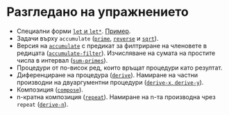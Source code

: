 Разгледано на упражнението
==========================
* Специални форми [`let` и `let*`](http://www.schemers.org/Documents/Standards/R5RS/HTML/r5rs-Z-H-7.html#%_sec_4.2.2). [Пример](01let-example.scm).
* Задачи върху `accumulate` ([`prime`](02prime.scm), [`reverse`](03reverse.scm) и [`sqrt`](04sqrt.scm)).
* Версия на [`accumulate`](../04/05accumulate.scm) с предикат за филтриране на членовете в редицата ([`accumulate-filter`](05accumulate-filter.scm)). Изчисляване на сумата на простите числа в интервал ([`sum-primes`](06sum-primes.scm)).
* Процедури от по-висок ред, които връщат процедури като резултат.
* Диференциране на процедура ([`derive`](07derive.scm)). Намиране на частни производни на двуаргументни процедури ([`derive-x`, `derive-y`](08derive-xy.scm)).
* Композиция ([`compose`](09composition.scm)).
* n-кратна композиция ([`repeat`](10repeat.scm)). Намиране на n-та производна чрез `repeat` ([`derive-n`](11derive-n.scm)).
